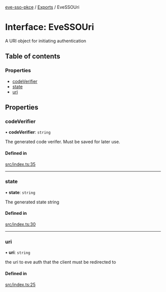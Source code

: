 [eve-sso-pkce](../README.md) / [Exports](../modules.md) / EveSSOUri

# Interface: EveSSOUri

A URI object for initiating authentication

## Table of contents

### Properties

- [codeVerifier](EveSSOUri.md#codeverifier)
- [state](EveSSOUri.md#state)
- [uri](EveSSOUri.md#uri)

## Properties

### codeVerifier

• **codeVerifier**: `string`

The generated code verifer. Must be saved for later use.

#### Defined in

[src/index.ts:35](https://github.com/ballsten/eve-sso-pkce/blob/9067d91/src/index.ts#L35)

___

### state

• **state**: `string`

The generated state string

#### Defined in

[src/index.ts:30](https://github.com/ballsten/eve-sso-pkce/blob/9067d91/src/index.ts#L30)

___

### uri

• **uri**: `string`

the uri to eve auth that the client must be redirected to

#### Defined in

[src/index.ts:25](https://github.com/ballsten/eve-sso-pkce/blob/9067d91/src/index.ts#L25)
